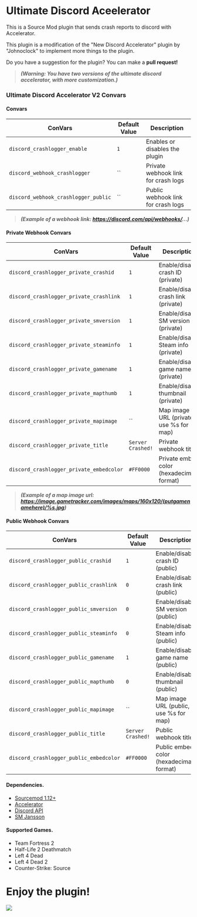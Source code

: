 # Ultimate Discord Aceelerator
This is a Source Mod plugin that sends crash reports to discord with Accelerator.

This plugin is a modification of the "New Discord Accelerator" plugin by "Johnoclock" to implement more things to the plugin.

Do you have a suggestion for the plugin? You can make a **pull request!**

> ***(Warning: You have two versions of the ultimate discord accelerator, with more customization.)***

### Ultimate Discord Accelerator V2 Convars

#### Convars

| **ConVars**                                   | **Default Value** | **Description**                                             |
|-----------------------------------------------|-------------------|-------------------------------------------------------------|
| `discord_crashlogger_enable`                  | `1`               | Enables or disables the plugin                              |
| `discord_webhook_crashlogger`                 | ``                | Private webhook link for crash logs                         |
| `discord_webhook_crashlogger_public`          | ``                | Public webhook link for crash logs                          |

> ***(Example of a webhook link: https://discord.com/api/webhooks/...)***

#### Private Webhook Convars

| **ConVars**                                   | **Default Value** | **Description**                                             |
|-----------------------------------------------|-------------------|-------------------------------------------------------------|
| `discord_crashlogger_private_crashid`         | `1`               | Enable/disable crash ID (private)                           |
| `discord_crashlogger_private_crashlink`       | `1`               | Enable/disable crash link (private)                         |
| `discord_crashlogger_private_smversion`       | `1`               | Enable/disable SM version (private)                         |
| `discord_crashlogger_private_steaminfo`       | `1`               | Enable/disable Steam info (private)                         |
| `discord_crashlogger_private_gamename`        | `1`               | Enable/disable game name (private)                          |
| `discord_crashlogger_private_mapthumb`        | `1`               | Enable/disable thumbnail (private)                          |
| `discord_crashlogger_private_mapimage`        | ``                | Map image URL (private, use %s for map)                     |
| `discord_crashlogger_private_title`           | `Server Crashed!` | Private webhook title                                       |
| `discord_crashlogger_private_embedcolor`      | `#FF0000`         | Private embed color (hexadecimal format)                    |

> ***(Example of a map image url: https://image.gametracker.com/images/maps/160x120/(putgamenamehere)/%s.jpg)***

#### Public Webhook Convars

| **ConVars**                                   | **Default Value** | **Description**                                             |
|-----------------------------------------------|-------------------|-------------------------------------------------------------|
| `discord_crashlogger_public_crashid`          | `1`               | Enable/disable crash ID (public)                            |
| `discord_crashlogger_public_crashlink`        | `0`               | Enable/disable crash link (public)                          |
| `discord_crashlogger_public_smversion`        | `0`               | Enable/disable SM version (public)                          |
| `discord_crashlogger_public_steaminfo`        | `0`               | Enable/disable Steam info (public)                          |
| `discord_crashlogger_public_gamename`         | `1`               | Enable/disable game name (public)                           |
| `discord_crashlogger_public_mapthumb`         | `0`               | Enable/disable thumbnail (public)                           |
| `discord_crashlogger_public_mapimage`         | ``                | Map image URL (public, use %s for map)                      |
| `discord_crashlogger_public_title`            | `Server Crashed!` | Public webhook title                                        |
| `discord_crashlogger_public_embedcolor`       | `#FF0000`         | Public embed color (hexadecimal format)                     |

#### Dependencies.
- [Sourcemod 1.12+](https://www.sourcemod.net/downloads.php)
- [Accelerator](https://forums.alliedmods.net/showthread.php?t=277703&)
- [Discord API](https://github.com/Cruze03/sourcemod-discord/tree/master)
- [SM Jansson](https://github.com/davenonymous/SMJansson/blob/master/pawn/scripting/include/smjansson.inc)

#### Supported Games.
- Team Fortress 2
- Half-Life 2 Deathmatch
- Left 4 Dead
- Left 4 Dead 2
- Counter-Strike: Source

# **Enjoy the plugin!**

[![](https://dcbadge.vercel.app/api/server/xftqrvZSAw)](https://discord.gg/xftqrvZSAw)
